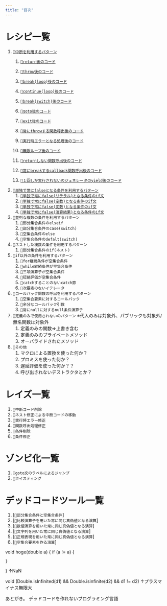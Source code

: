 ```yaml
---
title: "目次"
---
```


# レシピ一覧

1. [`🔖中断を利用するパターン`](./p_after)
    1. [`🧪return後のコード`](./r_after_return)
    1. [`🧪throw後のコード`](./r_after_throw)
    1. [`🧪break(loop)後のコード`](./r_after_loop_break)
    1. [`🧪continue(loop)後のコード`](./r_after_loop_continue)
    1. [`🧪break(switch)後のコード`](./r_after_switch_break)
    1. [`🧪goto後のコード`](./r_after_goto)
    1. [`🧪exit後のコード`](./r_after_exit)
    1. [`🧪常にthrowする関数呼出後のコード`](./r_after_func_throw)
    1. [`🧪実行時エラーとなる処理後のコード`](./r_after_runtime_error)
    1. [`🧪無限ループ後のコード`](./)

    1. [`🧪returnしない関数呼出後のコード`](./r_after_func_not_return)

    1. [`🧪常にbreakするcallback関数呼出後のコード`](./r_after_break_yield)
    1. [`🧪１回しか実行されないのジェネレータのyield後のコード`](./r_after_generator_yield)
1. [`🔖単独で常にfalseとなる条件を利用するパターン`](./p_simple_if)
    1. [`🧪単独で常にfalse(リテラル)となる条件のif文`](./r_simple_if_literal)
    1. [`🧪単独で常にfalse(定数)となる条件のif文`](./r_simple_if_const)
    1. [`🧪単独で常にfalse(変数)となる条件のif文`](./r_simple_if_variable)
    1. [`🧪単独で常にfalse(演算結果)となる条件のif文`](./r_simple_if_operation)
1. `🔖並列な複数の条件を利用するパターン`
    1. `🧪部分集合条件のelseif`
    1. `🧪部分集合条件のcase(switch)`
    1. `🧪空集合条件のelse`
    1. `🧪空集合条件のdefalt(switch)`
1. `🔖ネストした複数の条件を利用するパターン`
    1. `🧪部分集合条件のif(ネスト)`
1. `🔖if以外の条件を利用するパターン`
    1. `🧪for継続条件が空集合条件`
    1. `🧪while継続条件が空集合条件`
    1. `🧪三項演算子が空集合条件`
    1. `🧪短絡評価が空集合条件`
    1. `🧪catchすることのないcatch節`
    1. `🧪次要素のないイテレータ`
1. `🔖コールバック関数の呼出を利用するパターン`
    1. `🧪空集合要素に対するコールバック`
    1. `🧪余分なコールバック引数`
    1. `🧪常にnullに対するnull条件演算子`
1. `🔖定義のみで使用されないのパターン` ※代入のみは対象外、パブリックも対象外/無名関数は対象外
    1. 定義のみの関数⇒上書き含む
    1. 定義のみのプライベートメソッド
    1. オーバライドされたメソッド
1. `🔖その他`
    1. マクロによる置換を使った何か？
    1. プロミスを使った何か？
    1. 遅延評価を使った何か？？
    1. 呼び出されないデストラクタとか？

# レイズ一覧

1. `👼中断コード削除`
1. `👼ネスト修正による中断コードの移動`
1. `👼実行時エラー修正`
1. `👼関数呼出処理修正`
1. `👼条件削除`
1. `👼条件修正`


# ゾンビ化一覧

1. `🧟goto文のラベルによるジャンプ`
1. `🧟ホイスティング`

# デッドコードツール一覧

1. [`🔪部分集合条件と空集合条件`]
1. [`🔪比較演算子を用いた常に同じ真偽値となる演算`]
1. [`🔪数値演算を用いた常に同じ真偽値となる演算`]  
1. [`🔪文字列を用いた常に同じ真偽値となる演算`]  
1. [`🔪正規表現を用いた常に同じ真偽値となる演算`]  
1. [`🔪空集合要素を作る演算`]








void hoge(double a) {
    if (a != a) {

    }
}
↑NaN

void (Double.isInfinited(d1) && Double.isinfinite(d2) && d1 != d2)
↑プラスマイナス無限大




あとがき。
デッドコードを作れないプログラミング言語
